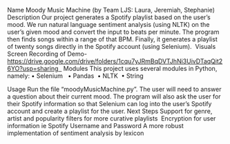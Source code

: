 Name
Moody Music Machine
(by Team LJS: Laura, Jeremiah, Stephanie)
Description
Our project generates a Spotify playlist based on the user’s mood. We run natural language sentiment analysis (using NLTK) on the user’s given mood and convert the input to beats per minute. The program then finds songs within a range of that BPM. Finally, it generates a playlist of twenty songs directly in the Spotify account (using Selenium). 
Visuals
Screen Recording of Demo- https://drive.google.com/drive/folders/1cqu7yJRmBqDVTJhNi3UivDTaqQit26YO?usp=sharing  
Modules
This project uses several modules in Python, namely:
	•	Selenium  
	•	Pandas 
	•	NLTK 
	•	String 

Usage
Run the file “moodyMusicMachine.py”. The user will need to answer a question about their current mood. The program will also ask the user for their Spotify information so that Selenium can log into the user’s Spotify account and create a playlist for the user.
Next Steps
Support for genre, artist and popularity filters for more curative playlists 
Encryption for user information ie Spotify Username and Password
A more robust implementation of sentiment analysis by lexicon
